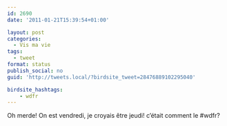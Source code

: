 ```yaml
---
id: 2690
date: '2011-01-21T15:39:54+01:00'

layout: post
categories:
  - Vis ma vie
tags:
  - tweet
format: status
publish_social: no
guid: 'http://tweets.local/?birdsite_tweet=28476889102295040'

birdsite_hashtags:
    - wdfr
---
```


Oh merde! On est vendredi, je croyais être jeudi! c’était comment le #wdfr?